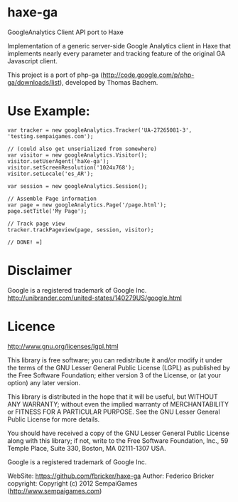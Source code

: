 haxe-ga
=======

GoogleAnalytics Client API port to Haxe

Implementation of a generic server-side Google Analytics client in Haxe that implements nearly every parameter and tracking feature of the original GA Javascript client.

This project is a port of php-ga (http://code.google.com/p/php-ga/downloads/list), developed by Thomas Bachem.

Use Example:
=======

	var tracker = new googleAnalytics.Tracker('UA-27265081-3', 'testing.sempaigames.com');

	// (could also get unserialized from somewhere)
	var visitor = new googleAnalytics.Visitor();
	visitor.setUserAgent('haXe-ga');
	visitor.setScreenResolution('1024x768');
	visitor.setLocale('es_AR');

	var session = new googleAnalytics.Session();

	// Assemble Page information
	var page = new googleAnalytics.Page('/page.html');
	page.setTitle('My Page');

	// Track page view
	tracker.trackPageview(page, session, visitor);
	
	// DONE! =]


Disclaimer
=======

Google is a registered trademark of Google Inc.
http://unibrander.com/united-states/140279US/google.html

Licence
=======
http://www.gnu.org/licenses/lgpl.html

This library is free software; you can redistribute it and/or
modify it under the terms of the GNU Lesser General Public
License (LGPL) as published by the Free Software Foundation; either
version 3 of the License, or (at your option) any later version.
  
This library is distributed in the hope that it will be useful,
but WITHOUT ANY WARRANTY; without even the implied warranty of
MERCHANTABILITY or FITNESS FOR A PARTICULAR PURPOSE. See the GNU
Lesser General Public License for more details.
  
You should have received a copy of the GNU Lesser General Public
License along with this library; if not, write to the Free Software
Foundation, Inc., 59 Temple Place, Suite 330, Boston, MA 02111-1307 USA.
  
Google is a registered trademark of Google Inc.


  WebSite: https://github.com/fbricker/haxe-ga
   Author: Federico Bricker
copyright: Copyright (c) 2012 SempaiGames (http://www.sempaigames.com)
